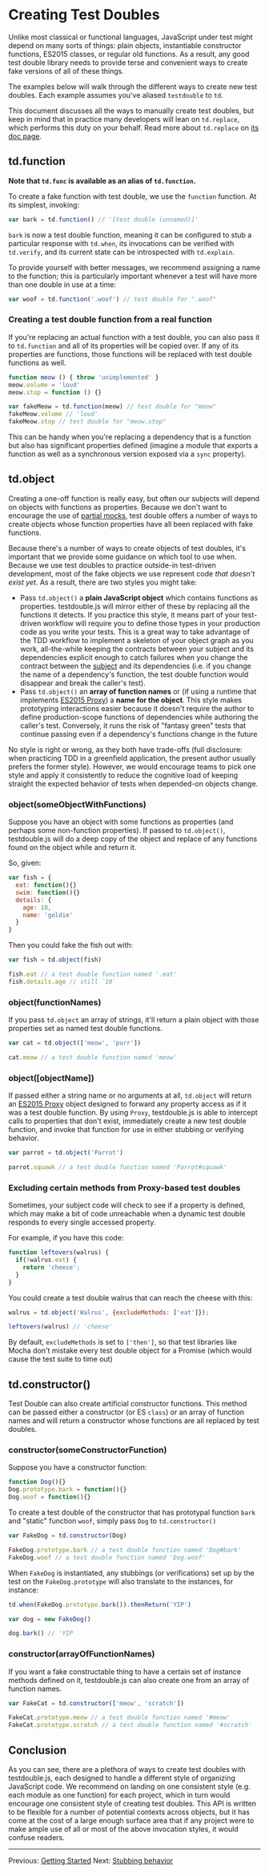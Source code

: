 # Creating Test Doubles

Unlike most classical or functional languages, JavaScript under test might
depend on many sorts of things: plain objects, instantiable constructor
functions, ES2015 classes, or regular old functions. As a result, any good test
double library needs to provide terse and convenient ways to create fake
versions of all of these things.

The examples below will walk through the different ways to create new test
doubles. Each example assumes you've aliased `testdouble` to `td`.

This document discusses all the ways to manually create test doubles, but keep
in mind that in practice many developers will lean on `td.replace`, which
performs this duty on your behalf. Read more about `td.replace` on [its doc
page](7-replacing-dependencies.md).

## td.function

**Note that `td.func` is available as an alias of `td.function`.**

To create a fake function with test double, we use the `function` function. At its simplest, invoking:

``` javascript
var bark = td.function() // '[test double (unnamed)]'
```

`bark` is now a test double function, meaning it can be configured to stub a particular response with `td.when`, its invocations can be verified with `td.verify`, and its current state can be introspected with `td.explain`.

To provide yourself with better messages, we recommend assigning a name to the function; this is particularly important whenever a test will have more than one double in use at a time:

``` javascript
var woof = td.function('.woof') // test double for ".woof"
```

### Creating a test double function from a real function

If you're replacing an actual function with a test double, you can also pass it
to `td.function` and all of its properties will be copied over. If any of its
properties are functions, those functions will be replaced with test double
functions as well.

```js
function meow () { throw 'unimplemented' }
meow.volume = 'loud'
meow.stop = function () {}

var fakeMeow = td.function(meow) // test double for "meow"
fakeMeow.volume // 'loud'
fakeMeow.stop // test double for "meow.stop"
```

This can be handy when you're replacing a dependency that is a function but also
has significant properties defined (imagine a module that exports a function as
well as a synchronous version exposed via a `sync` property).

## td.object

Creating a one-off function is really easy, but often our subjects will depend
on objects with functions as properties. Because we don't want to encourage the
use of [partial
mocks](https://github.com/testdouble/contributing-tests/wiki/Partial-Mock),
test double offers a number of ways to create objects whose function properties
have all been replaced with fake functions.

Because there's a number of ways to create objects of test doubles, it's
important that we provide some guidance on which tool to use when. Because we
use test doubles to practice outside-in test-driven development, most of the
fake objects we use represent code *that doesn't exist yet*. As a result, there
are two styles you might take:

* Pass `td.object()` a **plain JavaScript object** which contains functions as
  properties. testdouble.js will mirror either of these by replacing all the
  functions it detects. If you practice this style, it means part of your
  test-driven workflow will require you to define those types in your production
  code as you write your tests. This is a great way to take advantage of the TDD
  workflow to implement a skeleton of your object graph as you work,
  all-the-while keeping the contracts between your subject and its dependencies
  explicit enough to catch failures when you change the contract between the
  [subject](https://github.com/testdouble/contributing-tests/wiki/Subject) and
  its dependencies (i.e. if you change the name of a dependency's function, the
  test double function would disappear and break the caller's test).
* Pass `td.object()` an **array of function names** or (if using a runtime that
  implements [ES2015
  Proxy](https://developer.mozilla.org/en-US/docs/Web/JavaScript/Reference/Global_Objects/Proxy))
  a **name for the object**. This style makes prototyping interactions easier
  because it doesn't require the author to define production-scope functions of
  dependencies while authoring the caller's test. Conversely, it runs the risk
  of "fantasy green" tests that continue passing even if a dependency's
  functions change in the future

No style is right or wrong, as they both have trade-offs (full disclosure: when
practicing TDD in a greenfield application, the present author usually prefers
the former style). However, we would encourage teams to pick one style and apply
it consistently to reduce the cognitive load of keeping straight the expected
behavior of tests when depended-on objects change.

### object(someObjectWithFunctions)

Suppose you have an object with some functions as properties (and perhaps some non-function properties). If passed to `td.object()`, testdouble.js will do a deep copy of the object and replace of any functions found on the object while and return it.

So, given:

``` javascript
var fish = {
  eat: function(){}
  swim: function(){}
  details: {
    age: 10,
    name: 'goldie'
  }
}
```

Then you could fake the fish out with:

``` javascript
var fish = td.object(fish)

fish.eat // a test double function named '.eat'
fish.details.age // still `10`
```

### object(functionNames)

If you pass `td.object` an array of strings, it'll return a plain object with those properties set as named test double functions.

``` javascript
var cat = td.object(['meow', 'purr'])

cat.meow // a test double function named 'meow'
```

### object([objectName])

If passed either a string name or no arguments at all, `td.object` will return an [ES2015 Proxy](https://developer.mozilla.org/en-US/docs/Web/JavaScript/Reference/Global_Objects/Proxy) object designed to forward any property access as if it was a test double function. By using `Proxy`, testdouble.js is able to intercept calls to properties that don't exist, immediately create a new test double function, and invoke that function for use in either stubbing or verifying behavior.

``` javascript
var parrot = td.object('Parrot')

parrot.squawk // a test double function named 'Parrot#squawk'
```

### Excluding certain methods from Proxy-based test doubles

Sometimes, your subject code will check to see if a property is defined, which
may make a bit of code unreachable when a dynamic test double responds to every
single accessed property.

For example, if you have this code:

``` javascript
function leftovers(walrus) {
  if(!walrus.eat) {
    return 'cheese';
  }
}
```

You could create a test double walrus that can reach the cheese with this:

``` javascript
walrus = td.object('Walrus', {excludeMethods: ['eat']});

leftovers(walrus) // 'cheese'
```

By default, `excludeMethods` is set to `['then']`, so that test libraries like
Mocha don't mistake every test double object for a Promise (which would cause the
test suite to time out)


## td.constructor()

Test Double can also create artificial constructor functions. This method can be
passed either a constructor (or ES `class`) or an array of function names and
will return a constructor whose functions are all replaced by test doubles.

### constructor(someConstructorFunction)

Suppose you have a constructor function:

``` javascript
function Dog(){}
Dog.prototype.bark = function(){}
Dog.woof = function(){}
```

To create a test double of the constructor that has prototypal function `bark`
and "static" function `woof`, simply pass `Dog` to `td.constructor()`

``` javascript
var FakeDog = td.constructor(Dog)

FakeDog.prototype.bark // a test double function named 'Dog#bark'
FakeDog.woof // a test double function named 'Dog.woof'
```

When `FakeDog` is instantiated, any stubbings (or verifications) set up by the
test on the `FakeDog.prototype` will also translate to the instances, for
instance:

```javascript
td.when(FakeDog.prototype.bark()).thenReturn('YIP')

var dog = new FakeDog()

dog.bark() // 'YIP
```

### constructor(arrayOfFunctionNames)

If you want a fake constructable thing to have a certain set of instance methods
defined on it, testdouble.js can also create one from an array of function
names.

```javascript
var FakeCat = td.constructor(['meow', 'scratch'])

FakeCat.prototype.meow // a test double function named '#meow'
FakeCat.prototype.scratch // a test double function named '#scratch'
```

## Conclusion

As you can see, there are a plethora of ways to create test doubles with testdouble.js, each designed to handle a different style of organizing JavaScript code. We recommend on landing on one consistent style (e.g. each module as one function) for each project, which in turn would encourage one consistent style of creating test doubles. This API is written to be flexible for a number of potential contexts across objects, but it has come at the cost of a large enough surface area that if any project were to make ample use of all or most of the above invocation styles, it would confuse readers.

***
Previous: [Getting Started](3-getting-started.md#getting-started)
Next: [Stubbing behavior](5-stubbing-results.md#stubbing-behavior)
